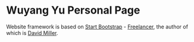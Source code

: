 # Wuyang Yu Personal Page

Website framework is based on [Start Bootstrap](http://startbootstrap.com/) - [Freelancer](http://startbootstrap.com/template-overviews/freelancer/), the author of which is [David Miller](http://davidmiller.io/).